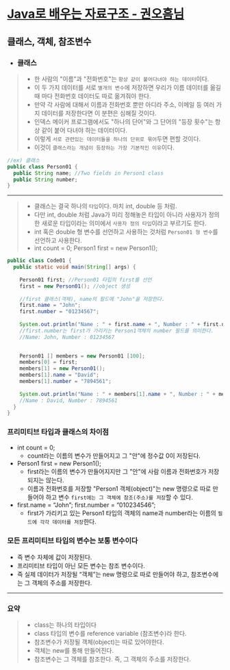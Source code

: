 # [Java로 배우는 자료구조 - 권오흠님](https://www.inflearn.com/course/java-%EC%9E%90%EB%A3%8C%EA%B5%AC%EC%A1%B0/dashboard)

## 클래스, 객체, 참조변수

- ### 클래스

>- 한 사람의 "이름"과 "전화번호"는 `항상 같이 붙어다녀야 하는 데이터`이다.
>- 이 두 가지 데이터를 서로 `별개의 변수`에 저장하면 우리가 이름 데이터를 옮길 때 마다 전화번호 데이터도 따로 옮겨줘야 한다.
>- 만약 각 사람에 대해서 이름과 전화번호 뿐만 아디라 주소, 이메일 등 여러 가지 데이터를 저장한다면 이 분편은 심해질 것이다.
>- 인덱스 메이커 프로그램에서도 "하나의 단어"와 그 단어의 "등장 횟수"는 항상 같이 붙어 다녀야 하는 데이터이다.
>- 이렇게 `서로 관련있는 데이터들을 하나의 단위로 묶어`두면 편할 것이다.
>- 이것이 `클래스라는 개념이 등장하는 가장 기본적인 이유`이다.

```java
//ex) 클래스
public class Person01 {
  public String name; //Two fields in Person1 class
  public String number;
}
```

---

>- 클래스는 결국 하나의 `타입`이다. 마치 int, double 등 처럼.
>- 다만 int, double 처럼 Java가 미리 정해놓은 타입이 아니라 사용자가 정의한 새로운 타입이라는 의미에서 `사용자 정의 타입`이라고 부르기도 한다.
>- int 혹은 double 형 변수를 선언하고 사용하는 것처럼 `Person01 형 변수`를 선언하고 사용한다.
>- int count = 0; Person1 first = new Person1();

```java
public class Code01 {
  public static void main(String[] args) {
    
    Person01 first; //Person01 타입의 first를 선언
    first = new Person01(); //object 생성
    
    //first 클래스(객체), name의 필드에 "John"을 저장한다.
    first.name = "John";
    first.number = "01234567";
    
    System.out.println("Name : " + first.name + ", Number : " + first.number);
    //first.number는 first가 가리키는 Person1객체의 number 필드를 의미한다.
    //Name: John, Number : 01234567

    
    Person01 [] members = new Person01 [100];
    members[0] = first;
    members[1] = new Person01();
    members[1].name = "David";
    members[1].number = "7894561";
    
    System.out.println("Name : " + members[1].name + ", Number : " + members[1].number);
    //Name : David, Number : 7894561
  }
}
```

### 프리미티브 타입과 클래스의 차이점

- int count = 0;
  - count라는 이름의 변수가 만들어지고 그 "안"에 정수값 0이 저장된다.
- Person1 first = new Person1();
  - first라는 이름의 변수가 만들어지지만 그 "안"에 사람 이름과 전화번호가 저장되지는 않는다.
  - 이름과 전화번호를 저장할 "Person1 객체(object)"는 new 명령으로 따로 만들어야 하고 변수 `first에는 그 객체에 참조(주소)를 저장`할 수 있다.
- first.name = “John”; first.number = “010234546”;
  - first가 가리키고 있는 Person1 타입의 객체의 name과 number라는 이름의 `필드에 각각 데이터를 저장`한다.

### 모든 프리미티브 타입의 변수는 보통 변수이다

- 즉 변수 자체에 값이 저장된다.
- 프리미티브 타입이 아닌 모든 변수는 참조 변수이다.
- 즉 실제 데이터가 저장될 “객체”는 new 명령으로 따로 만들어야 하고, 참조변수에는 그 객체의 주소를 저장한다.

---

### 요약

>- class는 하나의 타입이다
>- class 타입의 변수를 reference variable (참조변수)라 한다.
>- 참조변수가 저장될 객체(object)는 따로 있어야한다.
>- 객체는 new를 통해 만들어진다.
>- 참조변수는 그 객체를 참조한다. 즉, 그 객체의 주소를 저장한다.
